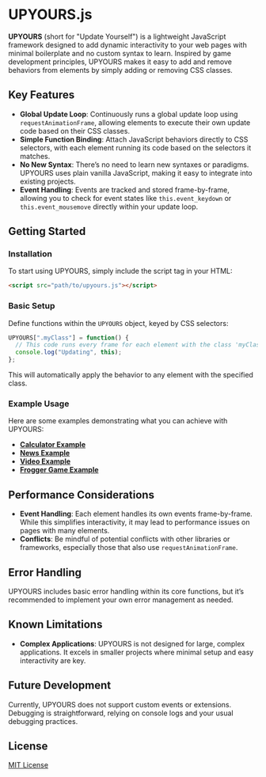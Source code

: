 # UPYOURS.js

**UPYOURS** (short for "Update Yourself") is a lightweight JavaScript framework designed to add dynamic interactivity to your web pages with minimal boilerplate and no custom syntax to learn. Inspired by game development principles, UPYOURS makes it easy to add and remove behaviors from elements by simply adding or removing CSS classes.

## Key Features

- **Global Update Loop**: Continuously runs a global update loop using `requestAnimationFrame`, allowing elements to execute their own update code based on their CSS classes.
- **Simple Function Binding**: Attach JavaScript behaviors directly to CSS selectors, with each element running its code based on the selectors it matches.
- **No New Syntax**: There’s no need to learn new syntaxes or paradigms. UPYOURS uses plain vanilla JavaScript, making it easy to integrate into existing projects.
- **Event Handling**: Events are tracked and stored frame-by-frame, allowing you to check for event states like `this.event_keydown` or `this.event_mousemove` directly within your update loop.

## Getting Started

### Installation

To start using UPYOURS, simply include the script tag in your HTML:

```html
<script src="path/to/upyours.js"></script>
```
### Basic Setup

Define functions within the `UPYOURS` object, keyed by CSS selectors:

```javascript
UPYOURS[".myClass"] = function() {
  // This code runs every frame for each element with the class 'myClass'
  console.log("Updating", this);
};
```

This will automatically apply the behavior to any element with the specified class.

### Example Usage

Here are some examples demonstrating what you can achieve with UPYOURS:

- **[Calculator Example](https://tomsennett.github.io/UPYOURS/examples/calculator.html)**
- **[News Example](https://tomsennett.github.io/UPYOURS/examples/news.html)**
- **[Video Example](https://tomsennett.github.io/UPYOURS/examples/video.html)**
- **[Frogger Game Example](https://tomsennett.github.io/UPYOURS/examples/frogger.html)**

## Performance Considerations

- **Event Handling**: Each element handles its own events frame-by-frame. While this simplifies interactivity, it may lead to performance issues on pages with many elements.
- **Conflicts**: Be mindful of potential conflicts with other libraries or frameworks, especially those that also use `requestAnimationFrame`.

## Error Handling

UPYOURS includes basic error handling within its core functions, but it’s recommended to implement your own error management as needed.

## Known Limitations

- **Complex Applications**: UPYOURS is not designed for large, complex applications. It excels in smaller projects where minimal setup and easy interactivity are key.

## Future Development

Currently, UPYOURS does not support custom events or extensions. Debugging is straightforward, relying on console logs and your usual debugging practices.

## License

[MIT License](LICENSE)
